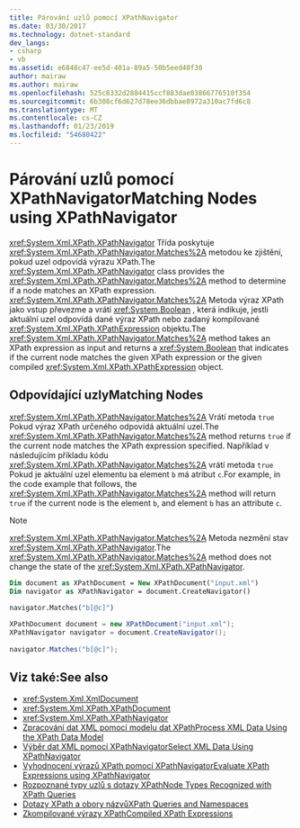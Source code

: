 ```yaml
---
title: Párování uzlů pomocí XPathNavigator
ms.date: 03/30/2017
ms.technology: dotnet-standard
dev_langs:
- csharp
- vb
ms.assetid: e6848c47-ee5d-401a-89a5-50b5eed40f30
author: mairaw
ms.author: mairaw
ms.openlocfilehash: 525c8332d2884415ccf883dae03866776510f354
ms.sourcegitcommit: 6b308cf6d627d78ee36dbbae8972a310ac7fd6c8
ms.translationtype: MT
ms.contentlocale: cs-CZ
ms.lasthandoff: 01/23/2019
ms.locfileid: "54680422"
---
```

# <a name="matching-nodes-using-xpathnavigator"></a><span data-ttu-id="bea33-102">Párování uzlů pomocí XPathNavigator</span><span class="sxs-lookup"><span data-stu-id="bea33-102">Matching Nodes using XPathNavigator</span></span>
<span data-ttu-id="bea33-103"><xref:System.Xml.XPath.XPathNavigator> Třída poskytuje <xref:System.Xml.XPath.XPathNavigator.Matches%2A> metodou ke zjištění, pokud uzel odpovídá výrazu XPath.</span><span class="sxs-lookup"><span data-stu-id="bea33-103">The <xref:System.Xml.XPath.XPathNavigator> class provides the <xref:System.Xml.XPath.XPathNavigator.Matches%2A> method to determine if a node matches an XPath expression.</span></span> <span data-ttu-id="bea33-104"><xref:System.Xml.XPath.XPathNavigator.Matches%2A> Metoda výraz XPath jako vstup převezme a vrátí <xref:System.Boolean> , která indikuje, jestli aktuální uzel odpovídá dané výraz XPath nebo zadaný kompilované <xref:System.Xml.XPath.XPathExpression> objektu.</span><span class="sxs-lookup"><span data-stu-id="bea33-104">The <xref:System.Xml.XPath.XPathNavigator.Matches%2A> method takes an XPath expression as input and returns a <xref:System.Boolean> that indicates if the current node matches the given XPath expression or the given compiled <xref:System.Xml.XPath.XPathExpression> object.</span></span>  
  
## <a name="matching-nodes"></a><span data-ttu-id="bea33-105">Odpovídající uzly</span><span class="sxs-lookup"><span data-stu-id="bea33-105">Matching Nodes</span></span>  
 <span data-ttu-id="bea33-106"><xref:System.Xml.XPath.XPathNavigator.Matches%2A> Vrátí metoda `true` Pokud výraz XPath určeného odpovídá aktuální uzel.</span><span class="sxs-lookup"><span data-stu-id="bea33-106">The <xref:System.Xml.XPath.XPathNavigator.Matches%2A> method returns `true` if the current node matches the XPath expression specified.</span></span> <span data-ttu-id="bea33-107">Například v následujícím příkladu kódu <xref:System.Xml.XPath.XPathNavigator.Matches%2A> vrátí metoda `true` Pokud je aktuální uzel elementu `b`a element `b` má atribut `c`.</span><span class="sxs-lookup"><span data-stu-id="bea33-107">For example, in the code example that follows, the <xref:System.Xml.XPath.XPathNavigator.Matches%2A> method will return `true` if the current node is the element `b`, and element `b` has an attribute `c`.</span></span>  
  
> [!NOTE]
>  <span data-ttu-id="bea33-108"><xref:System.Xml.XPath.XPathNavigator.Matches%2A> Metoda nezmění stav <xref:System.Xml.XPath.XPathNavigator>.</span><span class="sxs-lookup"><span data-stu-id="bea33-108">The <xref:System.Xml.XPath.XPathNavigator.Matches%2A> method does not change the state of the <xref:System.Xml.XPath.XPathNavigator>.</span></span>  
  
```vb  
Dim document as XPathDocument = New XPathDocument("input.xml")  
Dim navigator as XPathNavigator = document.CreateNavigator()  
  
navigator.Matches("b[@c]")  
```  
  
```csharp  
XPathDocument document = new XPathDocument("input.xml");  
XPathNavigator navigator = document.CreateNavigator();  
  
navigator.Matches("b[@c]");  
```  
  
## <a name="see-also"></a><span data-ttu-id="bea33-109">Viz také:</span><span class="sxs-lookup"><span data-stu-id="bea33-109">See also</span></span>

- <xref:System.Xml.XmlDocument>
- <xref:System.Xml.XPath.XPathDocument>
- <xref:System.Xml.XPath.XPathNavigator>
- [<span data-ttu-id="bea33-110">Zpracování dat XML pomocí modelu dat XPath</span><span class="sxs-lookup"><span data-stu-id="bea33-110">Process XML Data Using the XPath Data Model</span></span>](../../../../docs/standard/data/xml/process-xml-data-using-the-xpath-data-model.md)
- [<span data-ttu-id="bea33-111">Výběr dat XML pomocí XPathNavigator</span><span class="sxs-lookup"><span data-stu-id="bea33-111">Select XML Data Using XPathNavigator</span></span>](../../../../docs/standard/data/xml/select-xml-data-using-xpathnavigator.md)
- [<span data-ttu-id="bea33-112">Vyhodnocení výrazů XPath pomocí XPathNavigator</span><span class="sxs-lookup"><span data-stu-id="bea33-112">Evaluate XPath Expressions using XPathNavigator</span></span>](../../../../docs/standard/data/xml/evaluate-xpath-expressions-using-xpathnavigator.md)
- [<span data-ttu-id="bea33-113">Rozpoznané typy uzlů s dotazy XPath</span><span class="sxs-lookup"><span data-stu-id="bea33-113">Node Types Recognized with XPath Queries</span></span>](../../../../docs/standard/data/xml/node-types-recognized-with-xpath-queries.md)
- [<span data-ttu-id="bea33-114">Dotazy XPath a obory názvů</span><span class="sxs-lookup"><span data-stu-id="bea33-114">XPath Queries and Namespaces</span></span>](../../../../docs/standard/data/xml/xpath-queries-and-namespaces.md)
- [<span data-ttu-id="bea33-115">Zkompilované výrazy XPath</span><span class="sxs-lookup"><span data-stu-id="bea33-115">Compiled XPath Expressions</span></span>](../../../../docs/standard/data/xml/compiled-xpath-expressions.md)
